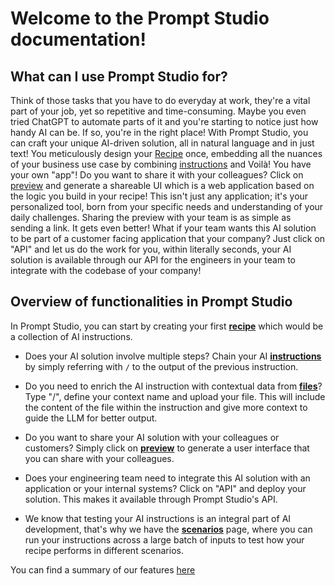 # Welcome to the Prompt Studio documentation!

## What can I use Prompt Studio for?
Think of those tasks that you have to do everyday at work, they're a vital part of your job, yet so repetitive and time-consuming. Maybe you even tried ChatGPT to automate parts of it and you're starting to notice just how handy AI can be. If so, you're in the right place! With Prompt Studio, you can craft your unique AI-driven solution, all in natural language and in just text!  You meticulously design your [Recipe](../pages/concepts/recipe.md) once, embedding all the nuances of your business use case by combining [instructions](../pages/concepts/instructions.md) and Voilà! You have your own "app"! Do you want to share it with your colleagues? Click on [preview](../pages/concepts/preview.md) and generate a shareable UI which is a web application based on the logic you build in your recipe! This isn't just any application; it's your personalized tool, born from your specific needs and understanding of your daily challenges. Sharing the preview with your team is as simple as sending a link.
It gets even better! What if your team wants this AI solution to be part of a customer facing application that your company? Just click on "API" and let us do the work for you, within literally seconds, your AI solution is available through our API for the engineers in your team to integrate with the codebase of your company!



## Overview of functionalities in Prompt Studio

In Prompt Studio, you can start by creating your first [**recipe**](concepts/recipe.md) which would be a collection of AI instructions.

- Does your AI solution involve multiple steps? Chain your AI [**instructions**](concepts/instructions.md#chained-instructions-in-a-recipe) by simply referring with `/` to the output of the previous instruction. 

- Do you need to enrich the AI instruction with contextual data from [**files**](concepts/file.md)? Type "/", define your context name and upload your file. This will include the content of the file within the instruction and give more context to guide the LLM for better output.

- Do you want to share your AI solution with your colleagues or customers? Simply click on [**preview**](concepts/preview.md) to generate a user interface that you can share with your colleagues. 

- Does your engineering team need to integrate this AI solution with an application or your internal systems? Click on "API" and deploy your solution. This makes it available through Prompt Studio's API.

- We know that testing your AI instructions is an integral part of AI development, that's why we have the [**scenarios**](concepts/scenarios.md) page, where you can run your instructions across a large batch of inputs to test how your recipe performs in different scenarios.

You can find a summary of our features [here](concepts/features.md)



